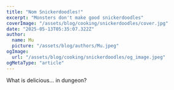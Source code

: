 ```yaml
---
title: "Nom Snickerdoodles!"
excerpt: "Monsters don't make good snickerdoodles"
coverImage: "/assets/blog/cooking/snickerdoodles/cover.jpg"
date: "2025-05-13T05:35:07.322Z"
author:
  name: Mu
  picture: "/assets/blog/authors/Mu.jpeg"
ogImage:
  url: "/assets/blog/cooking/snickerdoodles/og_image.jpeg"
ogMetaType: "article"
---
```


What is delicious... in dungeon?